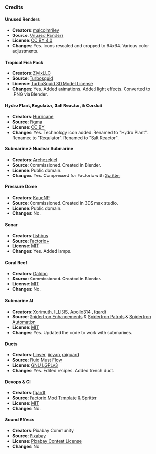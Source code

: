 ### Credits
#### Unused Renders

- **Creators**: [malcolmriley](https://github.com/malcolmriley)
- **Source**: [Unused Renders](https://github.com/malcolmriley/unused-renders)
- **License**: [CC BY 4.0](https://creativecommons.org/licenses/by/4.0/)
- **Changes**: Yes. Icons rescaled and cropped to 64x64. Various color adjustments.

#### Tropical Fish Pack

- **Creators**: [ZivixLLC](https://github.com/ZivixLLC)
- **Source**: [Turbosquid](https://www.turbosquid.com/3d-models/free-tropical-fish-pack-3d-model/652729)
- **License**: [TurboSquid 3D Model License](https://blog.turbosquid.com/turbosquid-3d-model-license/)
- **Changes**: Yes. Added animations. Added light effects. Converted to .PNG via Blender.

#### Hydro Plant, Regulator, Salt Reactor, & Conduit

- **Creators**: [Hurricane](https://github.com/Hurricane)
- **Source**: [Figma](https://shorturl.at/AFcDm)
- **License**: [CC BY](https://creativecommons.org/licenses/by/4.0/)
- **Changes**: Yes. Technology icon added. Renamed to "Hydro Plant". Renamed to "Regulator". Renamed to "Salt Reactor".

#### Submarine & Nuclear Submarine

- **Creators**: [Archezekiel](https://github.com/Archezekiel)
- **Source**: Commissioned. Created in Blender.
- **License**: Public domain.
- **Changes**: Yes. Compressed for Factorio with [Spritter](https://github.com/fgardt/factorio-spritter)

#### Pressure Dome

- **Creators**: [KaueNP](https://github.com/KaueNP)
- **Source**: Commissioned. Created in 3DS max studio.
- **License**: Public domain.
- **Changes**: No.

#### Sonar

- **Creators**: [fishbus](https://github.com/fishbus)
- **Source**: [Factorio+](https://mods.factorio.com/mod/factorioplus)
- **License**: [MIT](https://opensource.org/license/MIT)
- **Changes**: Yes. Added lamps.

#### Coral Reef

- **Creators**: [Galdoc](https://github.com/Galdoc)
- **Source**: Commissioned. Created in Blender.
- **License**: [MIT](https://opensource.org/license/MIT)
- **Changes**: No.

#### Submarine AI

- **Creators**: [Xorimuth](https://github.com/Xorimuth), [ILLISIS](https://github.com/ILLISIS), [Apollo314](https://github.com/Apollo314) , [fgardt](https://github.com/fgardt)
- **Source**: [Spidertron Enhancements](https://mods.factorio.com/mod/SpidertronEnhancements) & [Spidertron Patrols](https://mods.factorio.com/mod/SpidertronPatrols) & [Spidertron Automation](https://mods.factorio.com/mod/SpidertronPatrols)
- **License**: [MIT](https://opensource.org/license/MIT)
- **Changes**: Yes. Updated the code to work with submarines.

#### Ducts

- **Creators**: [Linver](https://github.com/Linver), [iicyan](https://github.com/iicyan), [raiguard](https://github.com/raiguard)
- **Source**: [Fluid Must Flow](https://mods.factorio.com/mod/FluidMustFlow)
- **License**: [GNU LGPLv3](https://opensource.org/licenses/lgpl-3.0)
- **Changes**: Yes. Edited recipes. Added trench duct.

#### Devops & CI

- **Creators**: [fgardt](https://github.com/fgardt)
- **Source**: [Factorio Mod Template](https://github.com/fgardt/factorio-mod-template) & [Spritter](https://github.com/fgardt/factorio-spritter)
- **License**: [MIT](https://opensource.org/license/MIT)
- **Changes**: No.

#### Sound Effects

- **Creators**: Pixabay Community
- **Source**: [Pixabay](https://pixabay.com)
- **License**: [Pixabay Content License](https://pixabay.com/service/license-summary/)
- **Changes**: No